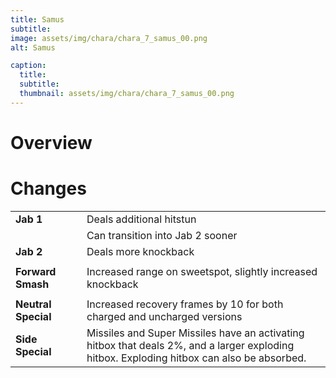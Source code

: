 ```yaml
---
title: Samus
subtitle: 
image: assets/img/chara/chara_7_samus_00.png
alt: Samus

caption:
  title:
  subtitle: 
  thumbnail: assets/img/chara/chara_7_samus_00.png
---
```


# Overview 


# Changes

| |  |  |
| :----------- | :-----: | ----------- |
| **Jab 1** | | Deals additional hitstun |
|  |  | Can transition into Jab 2 sooner |
| **Jab 2** | | Deals more knockback |
|  |  |  |
| **Forward Smash** | | Increased range on sweetspot, slightly increased knockback |
|  |  |  |
| **Neutral Special** | | Increased recovery frames by 10 for both charged and uncharged versions |
| **Side Special** | | Missiles and Super Missiles have an activating hitbox that deals 2%, and a larger exploding hitbox. Exploding hitbox can also be absorbed. |